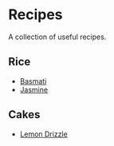 # Recipes
A collection of useful recipes.

## Rice
* [Basmati](./rice/basmati.md)
* [Jasmine](./rice/jasmine.md)

## Cakes
* [Lemon Drizzle](./cakes/lemonDrizzle.md)